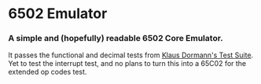 # 6502 Emulator

### A simple and (hopefully) readable 6502 Core Emulator.

It passes the functional and decimal tests from [Klaus Dormann's Test Suite](https://github.com/Klaus2m5/6502_65C02_functional_tests). Yet to test the interrupt test, and no plans to turn this into a 65C02 for the extended op codes test. 

